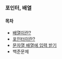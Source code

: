 ### 포인터, 배열

#### 목차
- [배열이란?](https://github.com/posin2361/gwangju_study/blob/main/1기_스터디/자료구조및알고리즘(C언어)/1주차_포인터,%20배열/배열이란%3F/README.md)
- [포인터이란?](https://github.com/posin2361/gwangju_study/tree/main/1기_스터디/자료구조및알고리즘(C언어)/1주차_포인터%2C%20배열/포인터이란%3F)
- [문자열 배열에 입력 받기](https://github.com/posin2361/gwangju_study/tree/main/1기_스터디/자료구조및알고리즘(C언어)/1주차_포인터,%20배열/문자열%20배열에%20입력%20받기)
- 백준문제
